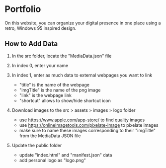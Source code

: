 # Portfolio

On this website, you can organize your digital presence in one place using a retro, Windows 95 inspired design.

## How to Add Data

1. In the src folder, locate the "MediaData.json" file
2. In index 0, enter your name
3. In index 1, enter as much data to external webpages you want to link

   - "title" is the name of the webpage
   - "imgTitle" is the name of the png image
   - "link" is the webpage link
   - "shortcut" allows to show/hide shortcut icon

4. Download images to the src > assets > images > logo folder

   - use https://www.apple.com/app-store/ to find quality images
   - use https://onlineimagetools.com/pixelate-image to pixelate images
   - make sure to name these images corresponding to their "imgTitle" from the MediaData JSON file

5. Update the public folder

   - update "index.html" and "manifest.json" data
   - add personal logo as "logo.png"

